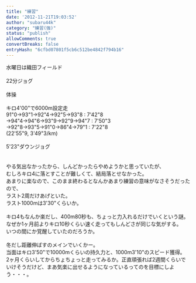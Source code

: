 ```yaml
---
title: "練習"
date: '2012-11-21T19:03:52'
author: "subaru44k"
category: "練習(強)"
status: "publish"
allowComments: true
convertBreaks: false
entryHash: "6cfbd07801f5cb6c512be4842f794b16"
---
```

水曜日は織田フィールド<br>
<br>
22分ジョグ<br>
<br>
体操<br>
<br>
キロ4'00"で6000m設定走<br>
91"0→93"1→92"4→92"5→93"8   : 7'42"8<br>
→94"4→94"6→93"9→92"9→94"7 : 7'50"3<br>
→92"8→93"5→91"0→86"4→79"1 : 7'22"8<br>
(22'55"9, 3'49"3/km)<br>
<br>
5'23"ダウンジョグ<br>
<br>
<br>
やる気出なかったから、しんどかったらやめようかと思っていたが、<br>
むしろキロ4に落とすことが難しくて、結局落とせなかった。<br>
あまりに楽なので、このまま終わるとなんかあまり練習の意味がなさそうだったので、<br>
ラスト2周だけあげといた。<br>
ラスト1000mは3'30"くらいか。<br>
<br>
キロ4もなんか楽だし、400m80秒も、ちょっと力入れるだけでいくという謎。<br>
なぜか1ヶ月前よりキロ10秒くらい速く走ってもしんどさが同じな気がする。<br>
いつの間にか覚醒していたのだろうか。<br>
<br>
冬だし距離伸ばすのメインでいくかー。<br>
当面はキロ3'50"で10000mくらいの持久力と、1000m3'10"のスピード獲得。<br>
2ヶ月くらいしてからちょちょっと走ってみるか。正直頑張れば2週間くらいでいけそうだけど、まあ気楽に出せるようになっているってのを目標にしよう・・・。
